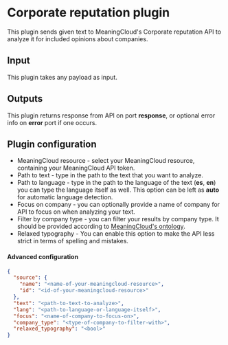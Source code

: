 # Corporate reputation plugin

This plugin sends given text to MeaningCloud's Corporate reputation API to analyze it for included opinions about
companies.

## Input

This plugin takes any payload as input.

## Outputs

This plugin returns response from API on port **response**, or optional error info on **error** port if one occurs.

## Plugin configuration

- MeaningCloud resource - select your MeaningCloud resource, containing your MeaningCloud API token.
- Path to text - type in the path to the text that you want to analyze.
- Path to language - type in the path to the language of the text (**es**, **en**)
  you can type the language itself as well. This option can be left as **auto** for automatic language detection.
- Focus on company - you can optionally provide a name of company for API to focus on when analyzing your text.
- Filter by company type - you can filter your results by company type. It should be provided according
  to [MeaningCloud's ontology](https://www.meaningcloud.com/developer/documentation/ontology#ODENTITY_ORGANIZATION).
- Relaxed typography - You can enable this option to make the API less strict in terms of spelling and mistakes.

#### Advanced configuration

```json
{
  "source": {
    "name": "<name-of-your-meaningcloud-resource>",
    "id": "<id-of-your-meaningcloud-resource>"
  },
  "text": "<path-to-text-to-analyze>",
  "lang": "<path-to-language-or-language-itself>",
  "focus": "<name-of-company-to-focus-on>",
  "company_type": "<type-of-company-to-filter-with>",
  "relaxed_typography": "<bool>"
}
```